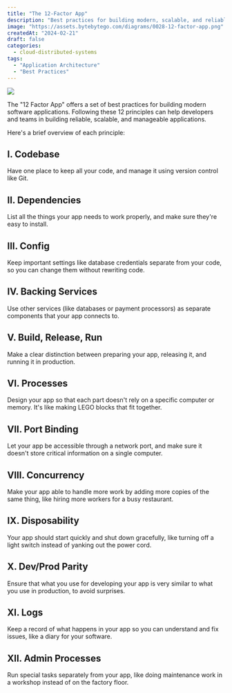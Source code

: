 ```yaml
---
title: "The 12-Factor App"
description: "Best practices for building modern, scalable, and reliable applications."
image: "https://assets.bytebytego.com/diagrams/0028-12-factor-app.png"
createdAt: "2024-02-21"
draft: false
categories:
  - cloud-distributed-systems
tags:
  - "Application Architecture"
  - "Best Practices"
---
```


![](https://assets.bytebytego.com/diagrams/0028-12-factor-app.png)

The "12 Factor App" offers a set of best practices for building modern software applications. Following these 12 principles can help developers and teams in building reliable, scalable, and manageable applications.

Here's a brief overview of each principle:

## I. Codebase

Have one place to keep all your code, and manage it using version control like Git.

## II. Dependencies

List all the things your app needs to work properly, and make sure they're easy to install.

## III. Config

Keep important settings like database credentials separate from your code, so you can change them without rewriting code.

## IV. Backing Services

Use other services (like databases or payment processors) as separate components that your app connects to.

## V. Build, Release, Run

Make a clear distinction between preparing your app, releasing it, and running it in production.

## VI. Processes

Design your app so that each part doesn't rely on a specific computer or memory. It's like making LEGO blocks that fit together.

## VII. Port Binding

Let your app be accessible through a network port, and make sure it doesn't store critical information on a single computer.

## VIII. Concurrency

Make your app able to handle more work by adding more copies of the same thing, like hiring more workers for a busy restaurant.

## IX. Disposability

Your app should start quickly and shut down gracefully, like turning off a light switch instead of yanking out the power cord.

## X. Dev/Prod Parity

Ensure that what you use for developing your app is very similar to what you use in production, to avoid surprises.

## XI. Logs

Keep a record of what happens in your app so you can understand and fix issues, like a diary for your software.

## XII. Admin Processes

Run special tasks separately from your app, like doing maintenance work in a workshop instead of on the factory floor.
